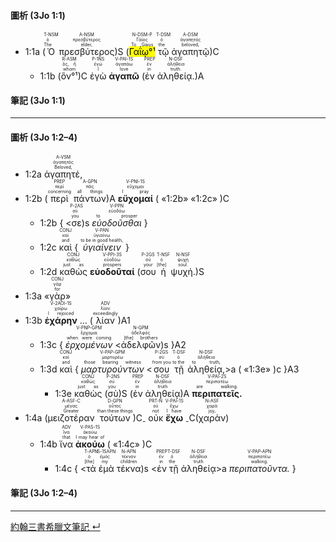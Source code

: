 #### 圖析 (3Jo 1:1)

- <rt>1:1a</rt> (<RUBY><ruby><ruby>Ὁ<rt>The</rt></ruby><rt>ὁ</rt></ruby><rt>T-NSM</rt></RUBY> <RUBY><ruby><ruby>πρεσβύτερος<rt>elder,</rt></ruby><rt>πρεσβύτερος</rt></ruby><rt>A-NSM</rt></RUBY>)S (<RUBY><ruby><ruby><mark>Γαΐῳ°¹</mark><rt>To Gaius</rt></ruby><rt>Γάϊος</rt></ruby><rt>N-DSM-P</rt></RUBY> <RUBY><ruby><ruby>τῷ<rt>the</rt></ruby><rt>ὁ</rt></ruby><rt>T-DSM</rt></RUBY> <RUBY><ruby><ruby>ἀγαπητῷ<rt>beloved,</rt></ruby><rt>ἀγαπητός</rt></ruby><rt>A-DSM</rt></RUBY>)C 
	- <rt>1:1b</rt> (<RUBY><ruby><ruby>ὃν°¹<rt>whom</rt></ruby><rt>ὅς, ἥ</rt></ruby><rt>R-ASM</rt></RUBY>)C <RUBY><ruby><ruby>ἐγὼ<rt>I</rt></ruby><rt>ἐγώ</rt></ruby><rt>P-1NS</rt></RUBY> <RUBY><ruby><ruby>**ἀγαπῶ**<rt>love</rt></ruby><rt>ἀγαπάω</rt></ruby><rt>V-PAI-1S</rt></RUBY> (<RUBY><ruby><ruby>ἐν<rt>in</rt></ruby><rt>ἐν</rt></ruby><rt>PREP</rt></RUBY> <RUBY><ruby><ruby>ἀληθείᾳ.<rt>truth.</rt></ruby><rt>ἀλήθεια</rt></ruby><rt>N-DSF</rt></RUBY>)A 

#### 筆記 (3Jo 1:1)




---

#### 圖析 (3Jo 1:2–4)


- <rt>1:2a</rt> <RUBY><ruby><ruby>ἀγαπητέ,<rt>Beloved,</rt></ruby><rt>ἀγαπητός</rt></ruby><rt>A-VSM</rt></RUBY> 
- <rt>1:2b</rt> (<RUBY><ruby><ruby>περὶ<rt>concerning</rt></ruby><rt>περί</rt></ruby><rt>PREP</rt></RUBY> <RUBY><ruby><ruby>πάντων<rt>all things</rt></ruby><rt>πᾶς</rt></ruby><rt>A-GPN</rt></RUBY>)A <RUBY><ruby><ruby>**εὔχομαί**<rt>I pray</rt></ruby><rt>εὔχομαι</rt></ruby><rt>V-PNI-1S</rt></RUBY> ( «<rt>1:2b</rt>» «<rt>1:2c</rt>» )C
	- <rt>1:2b</rt> { <rt><</rt><RUBY><ruby><ruby>σε<rt>you</rt></ruby><rt>σύ</rt></ruby><rt>P-2AS</rt></RUBY><rt>)s</rt> <RUBY><ruby><ruby>*εὐοδοῦσθαι*<rt>to prosper</rt></ruby><rt>εὐοδόω</rt></ruby><rt>V-PPN</rt></RUBY> }
	- <rt>1:2c</rt> <RUBY><ruby><ruby>καὶ<rt>and</rt></ruby><rt>καί</rt></ruby><rt>CONJ</rt></RUBY> { <RUBY><ruby><ruby>*ὑγιαίνειν*<rt>to be in good health,</rt></ruby><rt>ὑγιαίνω</rt></ruby><rt>V-PAN</rt></RUBY> }
	- <rt>1:2d</rt> <RUBY><ruby><ruby>καθὼς<rt>just as</rt></ruby><rt>καθώς</rt></ruby><rt>CONJ</rt></RUBY> <RUBY><ruby><ruby>**εὐοδοῦταί**<rt>prospers</rt></ruby><rt>εὐοδόω</rt></ruby><rt>V-PPI-3S</rt></RUBY> (<RUBY><ruby><ruby>σου<rt>your</rt></ruby><rt>σύ</rt></ruby><rt>P-2GS</rt></RUBY> <RUBY><ruby><ruby>ἡ<rt>[the]</rt></ruby><rt>ὁ</rt></ruby><rt>T-NSF</rt></RUBY> <RUBY><ruby><ruby>ψυχή.<rt>soul.</rt></ruby><rt>ψυχή</rt></ruby><rt>N-NSF</rt></RUBY>)S 
- <rt>1:3a</rt> «<RUBY><ruby><ruby>γὰρ<rt>for</rt></ruby><rt>γάρ</rt></ruby><rt>CONJ</rt></RUBY>»
- <rt>1:3b</rt> <RUBY><ruby><ruby>**ἐχάρην**<rt>I rejoiced</rt></ruby><rt>χαίρω</rt></ruby><rt>V-2AOI-1S</rt></RUBY> ... (<RUBY><ruby><ruby>λίαν<rt>exceedingly</rt></ruby><rt>λίαν</rt></ruby><rt>ADV</rt></RUBY>)A1
	- <rt>1:3c</rt> { <RUBY><ruby><ruby>*ἐρχομένων*<rt>when were coming</rt></ruby><rt>ἔρχομαι</rt></ruby><rt>V-PNP-GPM</rt></RUBY> <rt><</rt><RUBY><ruby><ruby>ἀδελφῶν<rt>[the] brothers</rt></ruby><rt>ἀδελφός</rt></ruby><rt>N-GPM</rt></RUBY><rt>)s</rt> }A2
	- <rt>1:3d</rt> <RUBY><ruby><ruby>καὶ<rt>and</rt></ruby><rt>καί</rt></ruby><rt>CONJ</rt></RUBY> { <RUBY><ruby><ruby>*μαρτυρούντων*<rt>those bearing witness</rt></ruby><rt>μαρτυρέω</rt></ruby><rt>V-PAP-GPM</rt></RUBY> <rt><</rt><RUBY><ruby><ruby>σου<rt>from you</rt></ruby><rt>σύ</rt></ruby><rt>P-2GS</rt></RUBY> <RUBY><ruby><ruby>τῇ<rt>to the</rt></ruby><rt>ὁ</rt></ruby><rt>T-DSF</rt></RUBY> <RUBY><ruby><ruby>ἀληθείᾳ,<rt>to truth,</rt></ruby><rt>ἀλήθεια</rt></ruby><rt>N-DSF</rt></RUBY><rt>>a</rt> <rt>( </rt>«<rt>1:3e</rt>»<rt> )c</rt> }A3
		- <rt>1:3e</rt> <RUBY><ruby><ruby>καθὼς<rt>just as</rt></ruby><rt>καθώς</rt></ruby><rt>CONJ</rt></RUBY> (<RUBY><ruby><ruby>σὺ<rt>you</rt></ruby><rt>σύ</rt></ruby><rt>P-2NS</rt></RUBY>)S (<RUBY><ruby><ruby>ἐν<rt>in</rt></ruby><rt>ἐν</rt></ruby><rt>PREP</rt></RUBY> <RUBY><ruby><ruby>ἀληθείᾳ<rt>truth</rt></ruby><rt>ἀλήθεια</rt></ruby><rt>N-DSF</rt></RUBY>)A <RUBY><ruby><ruby>**περιπατεῖς.**<rt>are walking.</rt></ruby><rt>περιπατέω</rt></ruby><rt>V-PAI-2S</rt></RUBY> 
- <rt>1:4a</rt> (<RUBY><ruby><ruby>μειζοτέραν<rt>Greater</rt></ruby><rt>μέγας</rt></ruby><rt>A-ASF-C</rt></RUBY> <RUBY><ruby><ruby>τούτων<rt>than these things</rt></ruby><rt>οὗτος</rt></ruby><rt>D-GPN</rt></RUBY>)C<sub>-</sub> <RUBY><ruby><ruby>οὐκ<rt>not</rt></ruby><rt>οὐ</rt></ruby><rt>PRT-N</rt></RUBY> <RUBY><ruby><ruby>**ἔχω**<rt>I have</rt></ruby><rt>ἔχω</rt></ruby><rt>V-PAI-1S</rt></RUBY> <sub>-</sub>C(<RUBY><ruby><ruby>χαρὰν<rt>joy,</rt></ruby><rt>χαρά</rt></ruby><rt>N-ASF</rt></RUBY>) 
	- <rt>1:4b</rt> <RUBY><ruby><ruby>ἵνα<rt>that</rt></ruby><rt>ἵνα</rt></ruby><rt>ADV</rt></RUBY> <RUBY><ruby><ruby>**ἀκούω**<rt>I may hear of</rt></ruby><rt>ἀκούω</rt></ruby><rt>V-PAS-1S</rt></RUBY> ( «<rt>1:4c</rt>» )C
		- <rt>1:4c</rt> { <rt><</rt><RUBY><ruby><ruby>τὰ<rt>[the]</rt></ruby><rt>ὁ</rt></ruby><rt>T-APN</rt></RUBY> <RUBY><ruby><ruby>ἐμὰ<rt>my</rt></ruby><rt>ἐμός</rt></ruby><rt>S-1SAPN</rt></RUBY> <RUBY><ruby><ruby>τέκνα<rt>children</rt></ruby><rt>τέκνον</rt></ruby><rt>N-APN</rt></RUBY><rt>)s</rt> <rt><</rt><RUBY><ruby><ruby>ἐν<rt>in</rt></ruby><rt>ἐν</rt></ruby><rt>PREP</rt></RUBY> <RUBY><ruby><ruby>τῇ<rt>the</rt></ruby><rt>ὁ</rt></ruby><rt>T-DSF</rt></RUBY> <RUBY><ruby><ruby>ἀληθείᾳ<rt>truth</rt></ruby><rt>ἀλήθεια</rt></ruby><rt>N-DSF</rt></RUBY><rt>>a</rt> <RUBY><ruby><ruby>*περιπατοῦντα.*<rt>walking.</rt></ruby><rt>περιπατέω</rt></ruby><rt>V-PAP-APN</rt></RUBY> }


#### 筆記 (3Jo 1:2–4)

---

[約翰三書希臘文筆記 ↵](3John-Notes.md)

